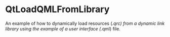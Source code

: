 # QtLoadQMLFromLibrary

An example of how to dynamically load resources (*.qrc) from a dynamic link library using the example of a user interface (*.qml) file.
